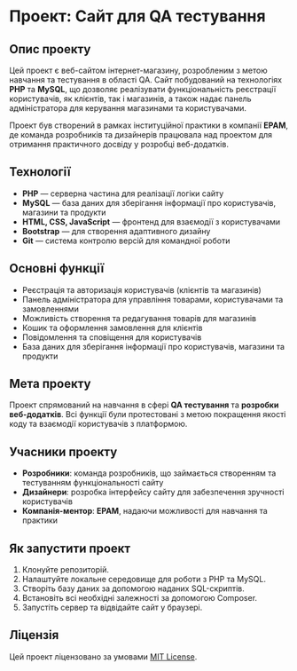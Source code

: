 # Проект: Сайт для QA тестування

## Опис проекту

Цей проект є веб-сайтом інтернет-магазину, розробленим з метою навчання та тестування в області QA. Сайт побудований на технологіях **PHP** та **MySQL**, що дозволяє реалізувати функціональність реєстрації користувачів, як клієнтів, так і магазинів, а також надає панель адміністратора для керування магазинами та користувачами.

Проект був створений в рамках інституційної практики в компанії **EPAM**, де команда розробників та дизайнерів працювала над проектом для отримання практичного досвіду у розробці веб-додатків.

## Технології

- **PHP** — серверна частина для реалізації логіки сайту
- **MySQL** — база даних для зберігання інформації про користувачів, магазини та продукти
- **HTML, CSS, JavaScript** — фронтенд для взаємодії з користувачами
- **Bootstrap** — для створення адаптивного дизайну
- **Git** — система контролю версій для командної роботи

## Основні функції

- Реєстрація та авторизація користувачів (клієнтів та магазинів)
- Панель адміністратора для управління товарами, користувачами та замовленнями
- Можливість створення та редагування товарів для магазинів
- Кошик та оформлення замовлення для клієнтів
- Повідомлення та сповіщення для користувачів
- База даних для зберігання інформації про користувачів, магазини та продукти

## Мета проекту

Проект спрямований на навчання в сфері **QA тестування** та **розробки веб-додатків**. Всі функції були протестовані з метою покращення якості коду та взаємодії користувачів з платформою.

## Учасники проекту

- **Розробники**: команда розробників, що займається створенням та тестуванням функціональності сайту
- **Дизайнери**: розробка інтерфейсу сайту для забезпечення зручності користувачів
- **Компанія-ментор**: **EPAM**, надаючи можливості для навчання та практики

## Як запустити проект

1. Клонуйте репозиторій.
2. Налаштуйте локальне середовище для роботи з PHP та MySQL.
3. Створіть базу даних за допомогою наданих SQL-скриптів.
4. Встановіть всі необхідні залежності за допомогою Composer.
5. Запустіть сервер та відвідайте сайт у браузері.

## Ліцензія

Цей проект ліцензовано за умовами [MIT License](LICENSE).
